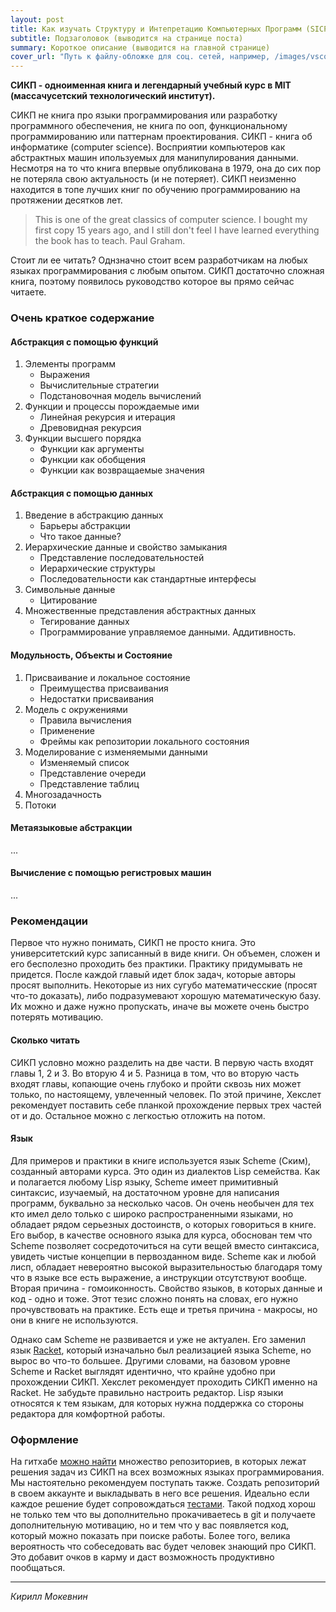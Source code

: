 ```yaml
---
layout: post
title: Как изучать Структуру и Интепретацию Компьютерных Программ (SICP)
subtitle: Подзаголовок (выводится на странице поста)
summary: Короткое описание (выводится на главной странице)
cover_url: "Путь к файлу-обложке для соц. сетей, например, /images/vscode_eslint.png"
---
```


**СИКП - одноименная книга и легендарный учебный курс в MIT (массачусетский технологический институт).**

СИКП не книга про языки программирования или разработку программного обеспечения, не книга по ооп, функциональному программированию или паттернам проектирования. СИКП - книга об информатике (computer science). Восприятии компьютеров как абстрактных машин ипользуемых для манипулирования данными. Несмотря на то что книга впервые опубликована в 1979, она до сих пор не потеряла свою актуальность (и не потеряет). СИКП неизменно находится в топе лучших книг по обучению программированию на протяжении десятков лет.

> This is one of the great classics of computer science. I bought my first copy 15 years ago, and I still don't feel I have learned everything the book has to teach. Paul Graham.

Стоит ли ее читать? Однзначно стоит всем разработчикам на любых языках программирования с любым опытом. СИКП достаточно сложная книга, поэтому появилось руководство которое вы прямо сейчас читаете.

### Очень краткое содержание

#### Абстракция с помощью функций

1. Элементы программ
    * Выражения
    * Вычислительные стратегии
    * Подстановочная модель вычислений
1. Функции и процессы порождаемые ими
    * Линейная рекурсия и итерация
    * Древовидная рекурсия
1. Функции высшего порядка
    * Функции как аргументы
    * Функции как обобщения
    * Функции как возвращаемые значения

#### Абстракция с помощью данных

1. Введение в абстракцию данных
    * Барьеры абстракции
    * Что такое данные?
1. Иерархические данные и свойство замыкания
    * Представление последовательностей
    * Иерархические структуры
    * Последовательности как стандартные интерфесы
1. Символьные данные
    * Цитирование
1. Множественные представления абстрактных данных
    *  Тегирование данных
    *  Программирование управляемое данными. Аддитивность.

#### Модульность, Объекты и Состояние

1. Присваивание и локальное состояние
    * Преимущества присваивания
    * Недостатки присваивания
1. Модель с окружениями
    * Правила вычисления
    * Применение
    * Фреймы как репозитории локального состояния
1. Моделирование с изменяемыми данными
    * Изменяемый список
    * Представление очереди
    * Представление таблиц
1. Многозадачность
1. Потоки

#### Метаязыковые абстракции

...

#### Вычисление с помощью регистровых машин

...

### Рекомендации

Первое что нужно понимать, СИКП не просто книга. Это университетский курс записанный в виде книги. Он объемен, сложен и его бесполезно проходить без практики. Практику придумывать не придется. После каждой главый идет блок задач, которые авторы просят выполнить. Некоторые из них сугубо математичесские (просят что-то доказать), либо подразумевают хорошую математическую базу. Их можно и даже нужно пропускать, иначе вы можете очень быстро потерять мотивацию.

#### Сколько читать

СИКП условно можно разделить на две части. В первую часть входят главы 1, 2 и 3. Во вторую 4 и 5. Разница в том, что во вторую часть входят главы, копающие очень глубоко и пройти сквозь них может только, по настоящему, увлеченный человек. По этой причине, Хекслет рекомендует поставить себе планкой прохождение первых трех частей от и до. Остальное можно с легкостью отложить на потом.

#### Язык

Для примеров и практики в книге используется язык Scheme (Ским), созданный авторами курса. Это один из диалектов Lisp семейства. Как и полагается любому Lisp языку, Scheme имеет примитивный синтаксис, изучаемый, на достаточном уровне для написания программ, буквально за несколько часов. Он очень необычен для тех кто имел дело только с широко распространенными языками, но обладает рядом серьезных достоинств, о которых говориться в книге. Его выбор, в качестве основного языка для курса, обоснован тем что Scheme позволяет сосредоточиться на сути вещей вместо синтаксиса, увидеть чистые концепции в первозданном виде. Scheme как и любой лисп, обладает невероятно высокой выразительностью благодаря тому что в языке все есть выражение, а инструкции отсутствуют вообще. Вторая причина - гомоиконность. Свойство языков, в которых данные и код - одно и тоже. Этот тезис сложно понять на словах, его нужно прочувствовать на практике. Есть еще и третья причина - макросы, но они в книге не используются.

Однако сам Scheme не развивается и уже не актуален. Его заменил язык [Racket](https://racket-lang.org/), который изначально был реализацией языка Scheme, но вырос во что-то большее. Другими словами, на базовом уровне Scheme и Racket выглядят идентично, что крайне удобно при прохождении СИКП. Хекслет рекомендует проходить СИКП именно на Racket. Не забудьте правильно настроить редактор. Lisp языки относятся к тем языкам, для которых нужна поддержка со стороны редактора для комфортной работы.

### Оформление

На гитхабе [можно найти](https://github.com/search?q=sicp) множество репозиториев, в которых лежат решения задач из СИКП на всех возможных языках программирования. Мы настоятельно рекомендуем поступать также. Создать репозиторий в своем аккаунте и выкладывать в него все решения. Идеально если каждое решение будет сопровождаться [тестами](https://docs.racket-lang.org/rackunit/). Такой подход хорош не только тем что вы дополнительно прокачиваетесь в git и получаете дополнительную мотивацию, но и тем что у вас появляется код, который можно показать при поиске работы. Более того, велика вероятность что собеседовать вас будет человек знающий про СИКП. Это добавит очков в карму и даст возможность продуктивно пообщаться.

---

*Кирилл Мокевнин*
